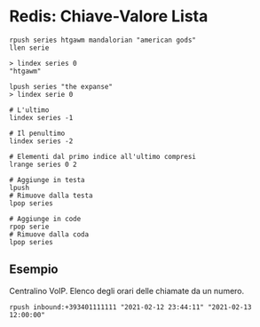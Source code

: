 Redis: Chiave-Valore Lista
=============================

	rpush series htgawm mandalorian "american gods"
	llen serie
	
	> lindex series 0
	"htgawm"
	
	lpush series "the expanse"
	> lindex serie 0
	
    # L'ultimo
	lindex series -1

    # Il penultimo
    lindex series -2
	
    # Elementi dal primo indice all'ultimo compresi
	lrange series 0 2
	
    # Aggiunge in testa
    lpush
    # Rimuove dalla testa
	lpop series 
	
    # Aggiunge in code
	rpop serie
    # Rimuove dalla coda 
    lpop series

Esempio
-------
Centralino VoIP. Elenco degli orari delle chiamate da un numero.

    rpush inbound:+393401111111 "2021-02-12 23:44:11" "2021-02-13 12:00:00"  
